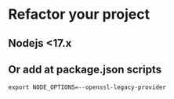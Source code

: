 # Refactor your project

## Nodejs <17.x
## Or add at package.json scripts
```
export NODE_OPTIONS=--openssl-legacy-provider
```
